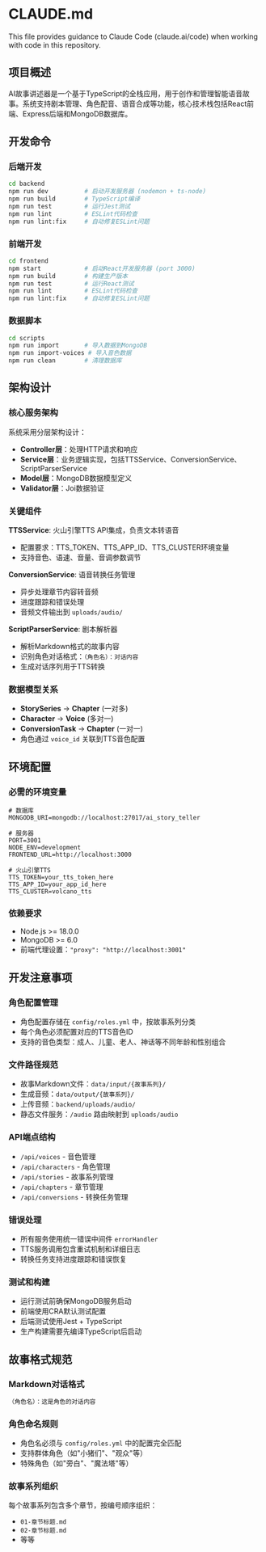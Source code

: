 # CLAUDE.md

This file provides guidance to Claude Code (claude.ai/code) when working with code in this repository.

## 项目概述

AI故事讲述器是一个基于TypeScript的全栈应用，用于创作和管理智能语音故事。系统支持剧本管理、角色配音、语音合成等功能，核心技术栈包括React前端、Express后端和MongoDB数据库。

## 开发命令

### 后端开发
```bash
cd backend
npm run dev          # 启动开发服务器 (nodemon + ts-node)
npm run build        # TypeScript编译
npm run test         # 运行Jest测试
npm run lint         # ESLint代码检查
npm run lint:fix     # 自动修复ESLint问题
```

### 前端开发
```bash
cd frontend
npm start            # 启动React开发服务器 (port 3000)
npm run build        # 构建生产版本
npm run test         # 运行React测试
npm run lint         # ESLint代码检查
npm run lint:fix     # 自动修复ESLint问题
```

### 数据脚本
```bash
cd scripts
npm run import       # 导入数据到MongoDB
npm run import-voices # 导入音色数据
npm run clean        # 清理数据库
```

## 架构设计

### 核心服务架构
系统采用分层架构设计：
- **Controller层**：处理HTTP请求和响应
- **Service层**：业务逻辑实现，包括TTSService、ConversionService、ScriptParserService
- **Model层**：MongoDB数据模型定义
- **Validator层**：Joi数据验证

### 关键组件

**TTSService**: 火山引擎TTS API集成，负责文本转语音
- 配置要求：TTS_TOKEN、TTS_APP_ID、TTS_CLUSTER环境变量
- 支持音色、语速、音量、音调参数调节

**ConversionService**: 语音转换任务管理
- 异步处理章节内容转音频
- 进度跟踪和错误处理
- 音频文件输出到 `uploads/audio/`

**ScriptParserService**: 剧本解析器
- 解析Markdown格式的故事内容
- 识别角色对话格式：`（角色名）：对话内容`
- 生成对话序列用于TTS转换

### 数据模型关系
- **StorySeries** -> **Chapter** (一对多)
- **Character** -> **Voice** (多对一)
- **ConversionTask** -> **Chapter** (一对一)
- 角色通过 `voice_id` 关联到TTS音色配置

## 环境配置

### 必需的环境变量
```env
# 数据库
MONGODB_URI=mongodb://localhost:27017/ai_story_teller

# 服务器
PORT=3001
NODE_ENV=development
FRONTEND_URL=http://localhost:3000

# 火山引擎TTS
TTS_TOKEN=your_tts_token_here
TTS_APP_ID=your_app_id_here
TTS_CLUSTER=volcano_tts
```

### 依赖要求
- Node.js >= 18.0.0
- MongoDB >= 6.0
- 前端代理设置：`"proxy": "http://localhost:3001"`

## 开发注意事项

### 角色配置管理
- 角色配置存储在 `config/roles.yml` 中，按故事系列分类
- 每个角色必须配置对应的TTS音色ID
- 支持的音色类型：成人、儿童、老人、神话等不同年龄和性别组合

### 文件路径规范
- 故事Markdown文件：`data/input/{故事系列}/`
- 生成音频：`data/output/{故事系列}/`
- 上传音频：`backend/uploads/audio/`
- 静态文件服务：`/audio` 路由映射到 `uploads/audio`

### API端点结构
- `/api/voices` - 音色管理
- `/api/characters` - 角色管理
- `/api/stories` - 故事系列管理
- `/api/chapters` - 章节管理
- `/api/conversions` - 转换任务管理

### 错误处理
- 所有服务使用统一错误中间件 `errorHandler`
- TTS服务调用包含重试机制和详细日志
- 转换任务支持进度跟踪和错误恢复

### 测试和构建
- 运行测试前确保MongoDB服务启动
- 前端使用CRA默认测试配置
- 后端测试使用Jest + TypeScript
- 生产构建需要先编译TypeScript后启动

## 故事格式规范

### Markdown对话格式
```markdown
（角色名）：这是角色的对话内容
```

### 角色命名规则
- 角色名必须与 `config/roles.yml` 中的配置完全匹配
- 支持群体角色（如"小猪们"、"观众"等）
- 特殊角色（如"旁白"、"魔法塔"等）

### 故事系列组织
每个故事系列包含多个章节，按编号顺序组织：
- `01-章节标题.md`
- `02-章节标题.md`
- 等等